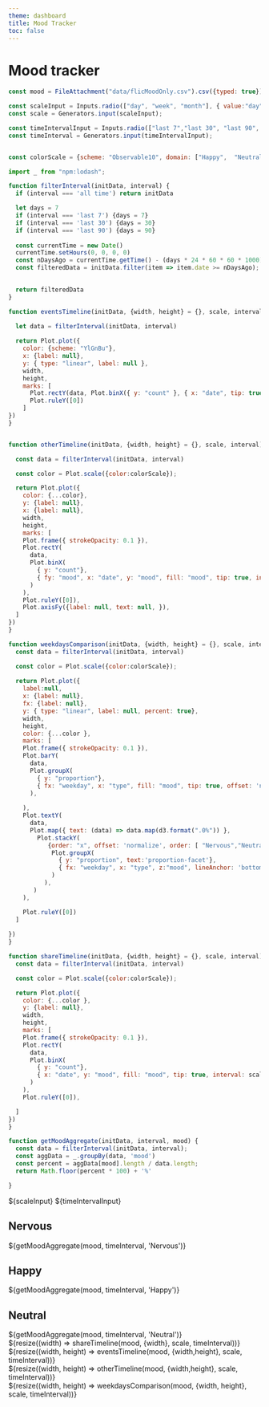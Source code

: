 ```yaml
---
theme: dashboard
title: Mood Tracker
toc: false
---
```


# Mood tracker 

<!-- Load and transform the data -->

```js
const mood = FileAttachment("data/flicMoodOnly.csv").csv({typed: true});

const scaleInput = Inputs.radio(["day", "week", "month"], { value:"day"});
const scale = Generators.input(scaleInput);

const timeIntervalInput = Inputs.radio(["last 7","last 30", "last 90", "all time"], { value:"last 90"});
const timeInterval = Generators.input(timeIntervalInput);


const colorScale = {scheme: "Observable10", domain: ["Happy",  "Neutral", "Nervous"], legend: true } 

```

```js
import _ from "npm:lodash";

function filterInterval(initData, interval) {
  if (interval === 'all time') return initData  

  let days = 7
  if (interval === 'last 7') {days = 7}
  if (interval === 'last 30') {days = 30}
  if (interval === 'last 90') {days = 90}
  
  const currentTime = new Date()
  currentTime.setHours(0, 0, 0, 0)
  const nDaysAgo = currentTime.getTime() - (days * 24 * 60 * 60 * 1000);
  const filteredData = initData.filter(item => item.date >= nDaysAgo);
  

  return filteredData
}

function eventsTimeline(initData, {width, height} = {}, scale, interval) {

  let data = filterInterval(initData, interval)
  
  return Plot.plot({
    color: {scheme: "YlGnBu"},
    x: {label: null},
    y: { type: "linear", label: null },
    width,
    height,
    marks: [
      Plot.rectY(data, Plot.binX({ y: "count" }, { x: "date", tip: true, interval: scale })),
      Plot.ruleY([0])
    ]
})
}


function otherTimeline(initData, {width, height} = {}, scale, interval) {

  const data = filterInterval(initData, interval)

  const color = Plot.scale({color:colorScale});

  return Plot.plot({
    color: {...color},
    y: {label: null},
    x: {label: null},
    width,
    height,
    marks: [
    Plot.frame({ strokeOpacity: 0.1 }),
    Plot.rectY(
      data,
      Plot.binX(
        { y: "count"},
        { fy: "mood", x: "date", y: "mood", fill: "mood", tip: true, interval: scale  }
      )
    ),
    Plot.ruleY([0]),
    Plot.axisFy({label: null, text: null, }),
  ]
})
}

function weekdaysComparison(initData, {width, height} = {}, scale, interval) {
  const data = filterInterval(initData, interval)

  const color = Plot.scale({color:colorScale});
  
  return Plot.plot({
    label:null,
    x: {label: null},
    fx: {label: null},
    y: { type: "linear", label: null, percent: true},
    width,
    height,
    color: {...color },
    marks: [
    Plot.frame({ strokeOpacity: 0.1 }),
    Plot.barY(
      data,
      Plot.groupX(
        { y: "proportion"},
        { fx: "weekday", x: "type", fill: "mood", tip: true, offset: 'normalize', order: [ "Nervous","Neutral", "Happy"] },
      ),
      
    ),
    Plot.textY(
      data,
      Plot.map({ text: (data) => data.map(d3.format(".0%")) },
        Plot.stackY(
           {order: "x", offset: 'normalize', order: [ "Nervous","Neutral", "Happy"]},
            Plot.groupX(
              { y: "proportion", text:'proportion-facet'},
              { fx: "weekday", x: "type", z:"mood", lineAnchor: 'bottom' },
            )
          ),
       )
    ),

    Plot.ruleY([0])
  ]
    
})
}

function shareTimeline(initData, {width, height} = {}, scale, interval) {
  const data = filterInterval(initData, interval)

  const color = Plot.scale({color:colorScale});

  return Plot.plot({
    color: {...color },
    y: {label: null},
    width,
    height,
    marks: [
    Plot.frame({ strokeOpacity: 0.1 }),
    Plot.rectY(
      data,
      Plot.binX(
        { y: "count"},
        { x: "date", y: "mood", fill: "mood", tip: true, interval: scale, offset: 'normalize' ,order: [ "Nervous","Neutral", "Happy"] }
      )
    ),
    Plot.ruleY([0]),

  ]
})
}

function getMoodAggregate(initData, interval, mood) {
  const data = filterInterval(initData, interval);
  const aggData = _.groupBy(data, 'mood')
  const percent = aggData[mood].length / data.length;
  return Math.floor(percent * 100) + '%'

}

```
<style>
.secondRow {
  /* grid-template-columns: 1fr; */
  grid-template-rows: 320px;
}
</style>


<div>
${scaleInput}
${timeIntervalInput}

</div>
<div class="grid grid-cols-4">
   <a class="card" style="color: inherit;">
    <h2>Nervous</h2>
    <span class="big red">${getMoodAggregate(mood, timeInterval, 'Nervous')}</span>
  </a>
  <a class="card" style="color: inherit;">
    <h2>Happy</h2>
    <span class="big blue">${getMoodAggregate(mood, timeInterval, 'Happy')}</span>
  </a>
  <a class="card" style="color: inherit;">
    <h2>Neutral</h2>
    <span class="big yellow">${getMoodAggregate(mood, timeInterval, 'Neutral')}</span>
  </a>
</div>
<div class="gridStructure">
  <div class="grid">
    <div class="card">
      ${resize((width) => shareTimeline(mood, {width}, scale, timeInterval))}
    </div>
  </div>

  <div class="grid " style="grid-auto-rows: 240px;">
    <div class="card">
      ${resize((width, height) => eventsTimeline(mood, {width,height}, scale, timeInterval))}
    </div>
  </div>

  <div class="grid secondRow grid-cols-2" >
    <div class="card">
      ${resize((width, height) => otherTimeline(mood, {width,height}, scale, timeInterval))}
    </div>
    <div class="card">
      ${resize((width, height) => weekdaysComparison(mood, {width, height}, scale, timeInterval))}
    </div>
  </div>
</div>

